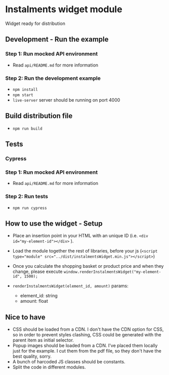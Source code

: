 # Instalments widget module

Widget ready for distribution

## Development - Run the example

### Step 1: Run mocked API environment
* Read `api/README.md` for more information

### Step 2: Run the development example
* `npm install`
* `npm start`
* `live-server` server should be running on port 4000

## Build distribution file 
* `npm run build`

## Tests

### Cypress

### Step 1: Run mocked API environment
* Read `api/README.md` for more information

### Step 2: Run tests
* `npm run cypress`

## How to use the widget - Setup

* Place an insertion point in your HTML with an unique ID (i.e. `<div id="my-element-id"></div>` ).
* Load the module together the rest of libraries, before your js (`<script type="module" src="../dist/instalmentsWidget.min.js"></script>`)
* Once you calculate the shopping basket or product price and when they change, please execute `window.renderInstalmentsWidget("my-element-id", 1500);`
* `renderInstalmentsWidget(element_id, amount)` params:

    * element_id: string
    * amount: float

## Nice to have

* CSS should be loaded from a CDN. I don't have the CDN option for CSS, so in order to prevent styles clashing, CSS could be generated with the parent item as initial selector.
* Popup images should be loaded from a CDN. I've placed them locally just for the example. I cut them from the pdf file, so they don't have the best quality, sorry.
* A bunch of harcoded JS classes should be constants.
* Split the code in different modules.

